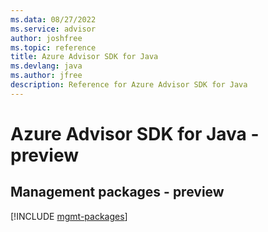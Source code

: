 ```yaml
---
ms.data: 08/27/2022
ms.service: advisor
author: joshfree
ms.topic: reference
title: Azure Advisor SDK for Java
ms.devlang: java
ms.author: jfree
description: Reference for Azure Advisor SDK for Java
---
```

# Azure Advisor SDK for Java - preview

## Management packages - preview
[!INCLUDE [mgmt-packages](advisor-mgmt-index.md)]